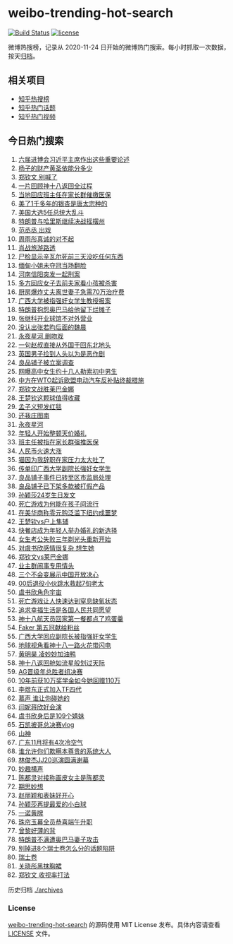 # weibo-trending-hot-search

[![Build Status](https://github.com/justjavac/weibo-trending-hot-search/workflows/ci/badge.svg?branch=master)](https://github.com/justjavac/weibo-trending-hot-search/actions)
[![license](https://img.shields.io/github/license/justjavac/weibo-trending-hot-search)](https://github.com/justjavac/weibo-trending-hot-search/blob/master/LICENSE)

微博热搜榜，记录从 2020-11-24 日开始的微博热门搜索。每小时抓取一次数据，按天[归档](./archives)。

## 相关项目

- [知乎热搜榜](https://github.com/justjavac/zhihu-trending-top-search)
- [知乎热门话题](https://github.com/justjavac/zhihu-trending-hot-questions)
- [知乎热门视频](https://github.com/justjavac/zhihu-trending-hot-video)

## 今日热门搜索

<!-- BEGIN -->
<!-- 最后更新时间 Tue Nov 05 2024 06:13:15 GMT+0800 (China Standard Time) -->

1. [六届进博会习近平主席作出这些重要论述](https://s.weibo.com//weibo?q=%23%E5%85%AD%E5%B1%8A%E8%BF%9B%E5%8D%9A%E4%BC%9A%E4%B9%A0%E8%BF%91%E5%B9%B3%E4%B8%BB%E5%B8%AD%E4%BD%9C%E5%87%BA%E8%BF%99%E4%BA%9B%E9%87%8D%E8%A6%81%E8%AE%BA%E8%BF%B0%23&Refer=new_time)
1. [杨子的财产黄圣依能分多少](https://s.weibo.com//weibo?q=%23%E6%9D%A8%E5%AD%90%E7%9A%84%E8%B4%A2%E4%BA%A7%E9%BB%84%E5%9C%A3%E4%BE%9D%E8%83%BD%E5%88%86%E5%A4%9A%E5%B0%91%23&t=31&band_rank=25&Refer=top)
1. [郑钦文 别喊了](https://s.weibo.com//weibo?q=%E9%83%91%E9%92%A6%E6%96%87%20%E5%88%AB%E5%96%8A%E4%BA%86&t=31&band_rank=1&Refer=top)
1. [一片回顾神十八返回全过程](https://s.weibo.com//weibo?q=%23%E4%B8%80%E7%89%87%E5%9B%9E%E9%A1%BE%E7%A5%9E%E5%8D%81%E5%85%AB%E8%BF%94%E5%9B%9E%E5%85%A8%E8%BF%87%E7%A8%8B%23&t=31&band_rank=3&Refer=top)
1. [当地回应班主任在家长群催缴医保](https://s.weibo.com//weibo?q=%23%E5%BD%93%E5%9C%B0%E5%9B%9E%E5%BA%94%E7%8F%AD%E4%B8%BB%E4%BB%BB%E5%9C%A8%E5%AE%B6%E9%95%BF%E7%BE%A4%E5%82%AC%E7%BC%B4%E5%8C%BB%E4%BF%9D%23&t=31&band_rank=18&Refer=top)
1. [美了1千多年的银杏是唐太宗种的](https://s.weibo.com//weibo?q=%23%E7%BE%8E%E4%BA%861%E5%8D%83%E5%A4%9A%E5%B9%B4%E7%9A%84%E9%93%B6%E6%9D%8F%E6%98%AF%E5%94%90%E5%A4%AA%E5%AE%97%E7%A7%8D%E7%9A%84%23&t=31&band_rank=10&Refer=top)
1. [美国大选5任总统大乱斗](https://s.weibo.com//weibo?q=%23%E7%BE%8E%E5%9B%BD%E5%A4%A7%E9%80%895%E4%BB%BB%E6%80%BB%E7%BB%9F%E5%A4%A7%E4%B9%B1%E6%96%97%23&t=31&band_rank=6&Refer=top)
1. [特朗普与哈里斯继续决战摇摆州](https://s.weibo.com//weibo?q=%23%E7%89%B9%E6%9C%97%E6%99%AE%E4%B8%8E%E5%93%88%E9%87%8C%E6%96%AF%E7%BB%A7%E7%BB%AD%E5%86%B3%E6%88%98%E6%91%87%E6%91%86%E5%B7%9E%23&t=31&band_rank=15&Refer=top)
1. [范丞丞 出戏](https://s.weibo.com//weibo?q=%E8%8C%83%E4%B8%9E%E4%B8%9E%20%E5%87%BA%E6%88%8F&t=31&band_rank=2&Refer=top)
1. [周雨彤真诚的对不起](https://s.weibo.com//weibo?q=%23%E5%91%A8%E9%9B%A8%E5%BD%A4%E7%9C%9F%E8%AF%9A%E7%9A%84%E5%AF%B9%E4%B8%8D%E8%B5%B7%23&t=31&band_rank=26&Refer=top)
1. [肖战旅游路透](https://s.weibo.com//weibo?q=%23%E8%82%96%E6%88%98%E6%97%85%E6%B8%B8%E8%B7%AF%E9%80%8F%23&t=31&band_rank=10&Refer=top)
1. [尸检显示辛瓦尔死前三天没吃任何东西](https://s.weibo.com//weibo?q=%23%E5%B0%B8%E6%A3%80%E6%98%BE%E7%A4%BA%E8%BE%9B%E7%93%A6%E5%B0%94%E6%AD%BB%E5%89%8D%E4%B8%89%E5%A4%A9%E6%B2%A1%E5%90%83%E4%BB%BB%E4%BD%95%E4%B8%9C%E8%A5%BF%23&t=31&band_rank=13&Refer=top)
1. [缅甸小姐未夺冠当场翻脸](https://s.weibo.com//weibo?q=%23%E7%BC%85%E7%94%B8%E5%B0%8F%E5%A7%90%E6%9C%AA%E5%A4%BA%E5%86%A0%E5%BD%93%E5%9C%BA%E7%BF%BB%E8%84%B8%23&t=31&band_rank=32&Refer=top)
1. [河南信阳突发一起刑案](https://s.weibo.com//weibo?q=%23%E6%B2%B3%E5%8D%97%E4%BF%A1%E9%98%B3%E7%AA%81%E5%8F%91%E4%B8%80%E8%B5%B7%E5%88%91%E6%A1%88%23&t=31&band_rank=14&Refer=top)
1. [多方回应女子去前夫家看小孩被杀害](https://s.weibo.com//weibo?q=%23%E5%A4%9A%E6%96%B9%E5%9B%9E%E5%BA%94%E5%A5%B3%E5%AD%90%E5%8E%BB%E5%89%8D%E5%A4%AB%E5%AE%B6%E7%9C%8B%E5%B0%8F%E5%AD%A9%E8%A2%AB%E6%9D%80%E5%AE%B3%23&t=31&band_rank=24&Refer=top)
1. [厨房爆炸丈夫离世妻子急需70万治疗费](https://s.weibo.com//weibo?q=%23%E5%8E%A8%E6%88%BF%E7%88%86%E7%82%B8%E4%B8%88%E5%A4%AB%E7%A6%BB%E4%B8%96%E5%A6%BB%E5%AD%90%E6%80%A5%E9%9C%8070%E4%B8%87%E6%B2%BB%E7%96%97%E8%B4%B9%23&t=31&band_rank=15&Refer=top)
1. [广西大学被指强奸女学生教授报案](https://s.weibo.com//weibo?q=%23%E5%B9%BF%E8%A5%BF%E5%A4%A7%E5%AD%A6%E8%A2%AB%E6%8C%87%E5%BC%BA%E5%A5%B8%E5%A5%B3%E5%AD%A6%E7%94%9F%E6%95%99%E6%8E%88%E6%8A%A5%E6%A1%88%23&t=31&band_rank=29&Refer=top)
1. [特朗普抱怨奥巴马给他留下烂摊子](https://s.weibo.com//weibo?q=%23%E7%89%B9%E6%9C%97%E6%99%AE%E6%8A%B1%E6%80%A8%E5%A5%A5%E5%B7%B4%E9%A9%AC%E7%BB%99%E4%BB%96%E7%95%99%E4%B8%8B%E7%83%82%E6%91%8A%E5%AD%90%23&t=31&band_rank=16&Refer=top)
1. [张继科开业球馆不对外营业](https://s.weibo.com//weibo?q=%23%E5%BC%A0%E7%BB%A7%E7%A7%91%E5%BC%80%E4%B8%9A%E7%90%83%E9%A6%86%E4%B8%8D%E5%AF%B9%E5%A4%96%E8%90%A5%E4%B8%9A%23&t=31&band_rank=48&Refer=top)
1. [没认出张若昀后面的魏晨](https://s.weibo.com//weibo?q=%E6%B2%A1%E8%AE%A4%E5%87%BA%E5%BC%A0%E8%8B%A5%E6%98%80%E5%90%8E%E9%9D%A2%E7%9A%84%E9%AD%8F%E6%99%A8&t=31&band_rank=28&Refer=top)
1. [永夜星河 删吻戏](https://s.weibo.com//weibo?q=%E6%B0%B8%E5%A4%9C%E6%98%9F%E6%B2%B3%20%E5%88%A0%E5%90%BB%E6%88%8F&t=31&band_rank=7&Refer=top)
1. [一句赵叔直接从外国干回东北地头](https://s.weibo.com//weibo?q=%23%E4%B8%80%E5%8F%A5%E8%B5%B5%E5%8F%94%E7%9B%B4%E6%8E%A5%E4%BB%8E%E5%A4%96%E5%9B%BD%E5%B9%B2%E5%9B%9E%E4%B8%9C%E5%8C%97%E5%9C%B0%E5%A4%B4%23&t=31&band_rank=21&Refer=top)
1. [英国男子捡到人头以为是恶作剧](https://s.weibo.com//weibo?q=%23%E8%8B%B1%E5%9B%BD%E7%94%B7%E5%AD%90%E6%8D%A1%E5%88%B0%E4%BA%BA%E5%A4%B4%E4%BB%A5%E4%B8%BA%E6%98%AF%E6%81%B6%E4%BD%9C%E5%89%A7%23&t=31&band_rank=27&Refer=top)
1. [良品铺子被立案调查](https://s.weibo.com//weibo?q=%23%E8%89%AF%E5%93%81%E9%93%BA%E5%AD%90%E8%A2%AB%E7%AB%8B%E6%A1%88%E8%B0%83%E6%9F%A5%23&t=31&band_rank=18&Refer=top)
1. [网曝高中女生约十几人勒索初中男生](https://s.weibo.com//weibo?q=%23%E7%BD%91%E6%9B%9D%E9%AB%98%E4%B8%AD%E5%A5%B3%E7%94%9F%E7%BA%A6%E5%8D%81%E5%87%A0%E4%BA%BA%E5%8B%92%E7%B4%A2%E5%88%9D%E4%B8%AD%E7%94%B7%E7%94%9F%23&t=31&band_rank=50&Refer=top)
1. [中方在WTO起诉欧盟电动汽车反补贴终裁措施](https://s.weibo.com//weibo?q=%23%E4%B8%AD%E6%96%B9%E5%9C%A8WTO%E8%B5%B7%E8%AF%89%E6%AC%A7%E7%9B%9F%E7%94%B5%E5%8A%A8%E6%B1%BD%E8%BD%A6%E5%8F%8D%E8%A1%A5%E8%B4%B4%E7%BB%88%E8%A3%81%E6%8E%AA%E6%96%BD%23&t=31&band_rank=25&Refer=top)
1. [郑钦文战胜莱巴金娜](https://s.weibo.com//weibo?q=%E9%83%91%E9%92%A6%E6%96%87%E6%88%98%E8%83%9C%E8%8E%B1%E5%B7%B4%E9%87%91%E5%A8%9C&t=31&band_rank=8&Refer=top)
1. [王楚钦这颗球值得收藏](https://s.weibo.com//weibo?q=%23%E7%8E%8B%E6%A5%9A%E9%92%A6%E8%BF%99%E9%A2%97%E7%90%83%E5%80%BC%E5%BE%97%E6%94%B6%E8%97%8F%23&t=31&band_rank=20&Refer=top)
1. [孟子义短发红毯](https://s.weibo.com//weibo?q=%23%E5%AD%9F%E5%AD%90%E4%B9%89%E7%9F%AD%E5%8F%91%E7%BA%A2%E6%AF%AF%23&t=31&band_rank=16&Refer=top)
1. [还我庄图南](https://s.weibo.com//weibo?q=%E8%BF%98%E6%88%91%E5%BA%84%E5%9B%BE%E5%8D%97&t=31&band_rank=17&Refer=top)
1. [永夜星河](https://s.weibo.com//weibo?q=%E6%B0%B8%E5%A4%9C%E6%98%9F%E6%B2%B3&t=31&band_rank=21&Refer=top)
1. [年轻人开始整顿天价婚礼](https://s.weibo.com//weibo?q=%23%E5%B9%B4%E8%BD%BB%E4%BA%BA%E5%BC%80%E5%A7%8B%E6%95%B4%E9%A1%BF%E5%A4%A9%E4%BB%B7%E5%A9%9A%E7%A4%BC%23&t=31&band_rank=41&Refer=top)
1. [班主任被指在家长群强推医保](https://s.weibo.com//weibo?q=%23%E7%8F%AD%E4%B8%BB%E4%BB%BB%E8%A2%AB%E6%8C%87%E5%9C%A8%E5%AE%B6%E9%95%BF%E7%BE%A4%E5%BC%BA%E6%8E%A8%E5%8C%BB%E4%BF%9D%23&t=31&band_rank=34&Refer=top)
1. [人民币火速大涨](https://s.weibo.com//weibo?q=%23%E4%BA%BA%E6%B0%91%E5%B8%81%E7%81%AB%E9%80%9F%E5%A4%A7%E6%B6%A8%23&t=31&band_rank=43&Refer=top)
1. [猫因为我辞职在家压力太大吐了](https://s.weibo.com//weibo?q=%E7%8C%AB%E5%9B%A0%E4%B8%BA%E6%88%91%E8%BE%9E%E8%81%8C%E5%9C%A8%E5%AE%B6%E5%8E%8B%E5%8A%9B%E5%A4%AA%E5%A4%A7%E5%90%90%E4%BA%86&t=31&band_rank=30&Refer=top)
1. [传单印广西大学副院长强奸女学生](https://s.weibo.com//weibo?q=%23%E4%BC%A0%E5%8D%95%E5%8D%B0%E5%B9%BF%E8%A5%BF%E5%A4%A7%E5%AD%A6%E5%89%AF%E9%99%A2%E9%95%BF%E5%BC%BA%E5%A5%B8%E5%A5%B3%E5%AD%A6%E7%94%9F%23&t=31&band_rank=39&Refer=top)
1. [良品铺子事件已转至区市监局处理](https://s.weibo.com//weibo?q=%23%E8%89%AF%E5%93%81%E9%93%BA%E5%AD%90%E4%BA%8B%E4%BB%B6%E5%B7%B2%E8%BD%AC%E8%87%B3%E5%8C%BA%E5%B8%82%E7%9B%91%E5%B1%80%E5%A4%84%E7%90%86%23&t=31&band_rank=10&Refer=top)
1. [良品铺子已下架多款被打假产品](https://s.weibo.com//weibo?q=%23%E8%89%AF%E5%93%81%E9%93%BA%E5%AD%90%E5%B7%B2%E4%B8%8B%E6%9E%B6%E5%A4%9A%E6%AC%BE%E8%A2%AB%E6%89%93%E5%81%87%E4%BA%A7%E5%93%81%23&t=31&band_rank=45&Refer=top)
1. [孙颖莎24岁生日发文](https://s.weibo.com//weibo?q=%23%E5%AD%99%E9%A2%96%E8%8E%8E24%E5%B2%81%E7%94%9F%E6%97%A5%E5%8F%91%E6%96%87%23&t=31&band_rank=23&Refer=top)
1. [死亡游戏为何能在孩子间流行](https://s.weibo.com//weibo?q=%23%E6%AD%BB%E4%BA%A1%E6%B8%B8%E6%88%8F%E4%B8%BA%E4%BD%95%E8%83%BD%E5%9C%A8%E5%AD%A9%E5%AD%90%E9%97%B4%E6%B5%81%E8%A1%8C%23&t=31&band_rank=43&Refer=top)
1. [在美华商称零元购泛滥下纽约成噩梦](https://s.weibo.com//weibo?q=%23%E5%9C%A8%E7%BE%8E%E5%8D%8E%E5%95%86%E7%A7%B0%E9%9B%B6%E5%85%83%E8%B4%AD%E6%B3%9B%E6%BB%A5%E4%B8%8B%E7%BA%BD%E7%BA%A6%E6%88%90%E5%99%A9%E6%A2%A6%23&t=31&band_rank=22&Refer=top)
1. [王楚钦vs户上隼辅](https://s.weibo.com//weibo?q=%23%E7%8E%8B%E6%A5%9A%E9%92%A6vs%E6%88%B7%E4%B8%8A%E9%9A%BC%E8%BE%85%23&t=31&band_rank=35&Refer=top)
1. [快餐店成为年轻人举办婚礼的新选择](https://s.weibo.com//weibo?q=%23%E5%BF%AB%E9%A4%90%E5%BA%97%E6%88%90%E4%B8%BA%E5%B9%B4%E8%BD%BB%E4%BA%BA%E4%B8%BE%E5%8A%9E%E5%A9%9A%E7%A4%BC%E7%9A%84%E6%96%B0%E9%80%89%E6%8B%A9%23&t=31&band_rank=11&Refer=top)
1. [女生考公失败三年剃光头重新开始](https://s.weibo.com//weibo?q=%23%E5%A5%B3%E7%94%9F%E8%80%83%E5%85%AC%E5%A4%B1%E8%B4%A5%E4%B8%89%E5%B9%B4%E5%89%83%E5%85%89%E5%A4%B4%E9%87%8D%E6%96%B0%E5%BC%80%E5%A7%8B%23&t=31&band_rank=9&Refer=top)
1. [对虞书欣感情很复杂 想生她](https://s.weibo.com//weibo?q=%E5%AF%B9%E8%99%9E%E4%B9%A6%E6%AC%A3%E6%84%9F%E6%83%85%E5%BE%88%E5%A4%8D%E6%9D%82%20%E6%83%B3%E7%94%9F%E5%A5%B9&t=31&band_rank=31&Refer=top)
1. [郑钦文vs莱巴金娜](https://s.weibo.com//weibo?q=%23%E9%83%91%E9%92%A6%E6%96%87vs%E8%8E%B1%E5%B7%B4%E9%87%91%E5%A8%9C%23&t=31&band_rank=48&Refer=top)
1. [业主群闹事专用情头](https://s.weibo.com//weibo?q=%E4%B8%9A%E4%B8%BB%E7%BE%A4%E9%97%B9%E4%BA%8B%E4%B8%93%E7%94%A8%E6%83%85%E5%A4%B4&t=31&band_rank=41&Refer=top)
1. [三个不会变展示中国开放决心](https://s.weibo.com//weibo?q=%23%E4%B8%89%E4%B8%AA%E4%B8%8D%E4%BC%9A%E5%8F%98%E5%B1%95%E7%A4%BA%E4%B8%AD%E5%9B%BD%E5%BC%80%E6%94%BE%E5%86%B3%E5%BF%83%23&Refer=new_time)
1. [00后退役小伙跳水救起7旬老太](https://s.weibo.com//weibo?q=%2300%E5%90%8E%E9%80%80%E5%BD%B9%E5%B0%8F%E4%BC%99%E8%B7%B3%E6%B0%B4%E6%95%91%E8%B5%B77%E6%97%AC%E8%80%81%E5%A4%AA%23&t=31&band_rank=48&Refer=top)
1. [虞书欣角色宇宙](https://s.weibo.com//weibo?q=%E8%99%9E%E4%B9%A6%E6%AC%A3%E8%A7%92%E8%89%B2%E5%AE%87%E5%AE%99&t=31&band_rank=45&Refer=top)
1. [死亡游戏让人快速达到窒息缺氧状态](https://s.weibo.com//weibo?q=%23%E6%AD%BB%E4%BA%A1%E6%B8%B8%E6%88%8F%E8%AE%A9%E4%BA%BA%E5%BF%AB%E9%80%9F%E8%BE%BE%E5%88%B0%E7%AA%92%E6%81%AF%E7%BC%BA%E6%B0%A7%E7%8A%B6%E6%80%81%23&t=31&band_rank=10&Refer=top)
1. [追求幸福生活是各国人民共同愿望](https://s.weibo.com//weibo?q=%23%E8%BF%BD%E6%B1%82%E5%B9%B8%E7%A6%8F%E7%94%9F%E6%B4%BB%E6%98%AF%E5%90%84%E5%9B%BD%E4%BA%BA%E6%B0%91%E5%85%B1%E5%90%8C%E6%84%BF%E6%9C%9B%23&t=31&band_rank=49&Refer=top)
1. [神十八航天员回家第一餐都点了鸡蛋羹](https://s.weibo.com//weibo?q=%23%E7%A5%9E%E5%8D%81%E5%85%AB%E8%88%AA%E5%A4%A9%E5%91%98%E5%9B%9E%E5%AE%B6%E7%AC%AC%E4%B8%80%E9%A4%90%E9%83%BD%E7%82%B9%E4%BA%86%E9%B8%A1%E8%9B%8B%E7%BE%B9%23&t=31&band_rank=40&Refer=top)
1. [Faker 第五冠献给粉丝](https://s.weibo.com//weibo?q=Faker%20%E7%AC%AC%E4%BA%94%E5%86%A0%E7%8C%AE%E7%BB%99%E7%B2%89%E4%B8%9D&t=31&band_rank=37&Refer=top)
1. [广西大学回应副院长被指强奸女学生](https://s.weibo.com//weibo?q=%23%E5%B9%BF%E8%A5%BF%E5%A4%A7%E5%AD%A6%E5%9B%9E%E5%BA%94%E5%89%AF%E9%99%A2%E9%95%BF%E8%A2%AB%E6%8C%87%E5%BC%BA%E5%A5%B8%E5%A5%B3%E5%AD%A6%E7%94%9F%23&t=31&band_rank=10&Refer=top)
1. [地球视角看神十八一路火花带闪电](https://s.weibo.com//weibo?q=%23%E5%9C%B0%E7%90%83%E8%A7%86%E8%A7%92%E7%9C%8B%E7%A5%9E%E5%8D%81%E5%85%AB%E4%B8%80%E8%B7%AF%E7%81%AB%E8%8A%B1%E5%B8%A6%E9%97%AA%E7%94%B5%23&t=31&band_rank=50&Refer=top)
1. [黄明昊 凌妙妙加油鸭](https://s.weibo.com//weibo?q=%E9%BB%84%E6%98%8E%E6%98%8A%20%E5%87%8C%E5%A6%99%E5%A6%99%E5%8A%A0%E6%B2%B9%E9%B8%AD&t=31&band_rank=4&Refer=top)
1. [神十八返回舱如流星般划过天际](https://s.weibo.com//weibo?q=%23%E7%A5%9E%E5%8D%81%E5%85%AB%E8%BF%94%E5%9B%9E%E8%88%B1%E5%A6%82%E6%B5%81%E6%98%9F%E8%88%AC%E5%88%92%E8%BF%87%E5%A4%A9%E9%99%85%23&t=31&band_rank=45&Refer=top)
1. [AG晋级年总胜者组决赛](https://s.weibo.com//weibo?q=%23AG%E6%99%8B%E7%BA%A7%E5%B9%B4%E6%80%BB%E8%83%9C%E8%80%85%E7%BB%84%E5%86%B3%E8%B5%9B%23&t=31&band_rank=48&Refer=top)
1. [10年前获10万奖学金如今她回赠110万](https://s.weibo.com//weibo?q=%2310%E5%B9%B4%E5%89%8D%E8%8E%B710%E4%B8%87%E5%A5%96%E5%AD%A6%E9%87%91%E5%A6%82%E4%BB%8A%E5%A5%B9%E5%9B%9E%E8%B5%A0110%E4%B8%87%23&t=31&band_rank=33&Refer=top)
1. [李煜东正式加入TF四代](https://s.weibo.com//weibo?q=%23%E6%9D%8E%E7%85%9C%E4%B8%9C%E6%AD%A3%E5%BC%8F%E5%8A%A0%E5%85%A5TF%E5%9B%9B%E4%BB%A3%23&t=31&band_rank=22&Refer=top)
1. [慕声 谁让你碰她的](https://s.weibo.com//weibo?q=%E6%85%95%E5%A3%B0%20%E8%B0%81%E8%AE%A9%E4%BD%A0%E7%A2%B0%E5%A5%B9%E7%9A%84&t=31&band_rank=19&Refer=top)
1. [闫妮蒋欣好会演](https://s.weibo.com//weibo?q=%E9%97%AB%E5%A6%AE%E8%92%8B%E6%AC%A3%E5%A5%BD%E4%BC%9A%E6%BC%94&t=31&band_rank=41&Refer=top)
1. [虞书欣身后是109个婧妹](https://s.weibo.com//weibo?q=%E8%99%9E%E4%B9%A6%E6%AC%A3%E8%BA%AB%E5%90%8E%E6%98%AF109%E4%B8%AA%E5%A9%A7%E5%A6%B9&t=31&band_rank=44&Refer=top)
1. [石凯披哥总决赛vlog](https://s.weibo.com//weibo?q=%E7%9F%B3%E5%87%AF%E6%8A%AB%E5%93%A5%E6%80%BB%E5%86%B3%E8%B5%9Bvlog&t=31&band_rank=49&Refer=top)
1. [山神](https://s.weibo.com//weibo?q=%E5%B1%B1%E7%A5%9E&t=31&band_rank=50&Refer=top)
1. [广东11月将有4次冷空气](https://s.weibo.com//weibo?q=%23%E5%B9%BF%E4%B8%9C11%E6%9C%88%E5%B0%86%E6%9C%894%E6%AC%A1%E5%86%B7%E7%A9%BA%E6%B0%94%23&t=31&band_rank=25&Refer=top)
1. [谁允许你们欺瞒本尊贵的系统大人](https://s.weibo.com//weibo?q=%E8%B0%81%E5%85%81%E8%AE%B8%E4%BD%A0%E4%BB%AC%E6%AC%BA%E7%9E%92%E6%9C%AC%E5%B0%8A%E8%B4%B5%E7%9A%84%E7%B3%BB%E7%BB%9F%E5%A4%A7%E4%BA%BA&t=31&band_rank=38&Refer=top)
1. [林俊杰JJ20巡演圆满谢幕](https://s.weibo.com//weibo?q=%23%E6%9E%97%E4%BF%8A%E6%9D%B0JJ20%E5%B7%A1%E6%BC%94%E5%9C%86%E6%BB%A1%E8%B0%A2%E5%B9%95%23&t=31&band_rank=40&Refer=top)
1. [妙趣横声](https://s.weibo.com//weibo?q=%E5%A6%99%E8%B6%A3%E6%A8%AA%E5%A3%B0&t=31&band_rank=46&Refer=top)
1. [陈都灵对接称画皮女主是陈都灵](https://s.weibo.com//weibo?q=%E9%99%88%E9%83%BD%E7%81%B5%E5%AF%B9%E6%8E%A5%E7%A7%B0%E7%94%BB%E7%9A%AE%E5%A5%B3%E4%B8%BB%E6%98%AF%E9%99%88%E9%83%BD%E7%81%B5&t=31&band_rank=42&Refer=top)
1. [期思妙想](https://s.weibo.com//weibo?q=%E6%9C%9F%E6%80%9D%E5%A6%99%E6%83%B3&t=31&band_rank=50&Refer=top)
1. [赵丽颖和表妹好开心](https://s.weibo.com//weibo?q=%23%E8%B5%B5%E4%B8%BD%E9%A2%96%E5%92%8C%E8%A1%A8%E5%A6%B9%E5%A5%BD%E5%BC%80%E5%BF%83%23&t=31&band_rank=40&Refer=top)
1. [孙颖莎再提最爱的小白球](https://s.weibo.com//weibo?q=%23%E5%AD%99%E9%A2%96%E8%8E%8E%E5%86%8D%E6%8F%90%E6%9C%80%E7%88%B1%E7%9A%84%E5%B0%8F%E7%99%BD%E7%90%83%23&t=31&band_rank=38&Refer=top)
1. [一诺黄牌](https://s.weibo.com//weibo?q=%E4%B8%80%E8%AF%BA%E9%BB%84%E7%89%8C&t=31&band_rank=36&Refer=top)
1. [珠帘玉幕全员恭喜端午升职](https://s.weibo.com//weibo?q=%23%E7%8F%A0%E5%B8%98%E7%8E%89%E5%B9%95%E5%85%A8%E5%91%98%E6%81%AD%E5%96%9C%E7%AB%AF%E5%8D%88%E5%8D%87%E8%81%8C%23&t=31&band_rank=47&Refer=top)
1. [曾黎好薄的背](https://s.weibo.com//weibo?q=%E6%9B%BE%E9%BB%8E%E5%A5%BD%E8%96%84%E7%9A%84%E8%83%8C&t=31&band_rank=33&Refer=top)
1. [特朗普不满遭奥巴马妻子攻击](https://s.weibo.com//weibo?q=%23%E7%89%B9%E6%9C%97%E6%99%AE%E4%B8%8D%E6%BB%A1%E9%81%AD%E5%A5%A5%E5%B7%B4%E9%A9%AC%E5%A6%BB%E5%AD%90%E6%94%BB%E5%87%BB%23&t=31&band_rank=5&Refer=top)
1. [别掉进8个瑞士卷怎么分的话题陷阱](https://s.weibo.com//weibo?q=%23%E5%88%AB%E6%8E%89%E8%BF%9B8%E4%B8%AA%E7%91%9E%E5%A3%AB%E5%8D%B7%E6%80%8E%E4%B9%88%E5%88%86%E7%9A%84%E8%AF%9D%E9%A2%98%E9%99%B7%E9%98%B1%23&t=31&band_rank=12&Refer=top)
1. [瑞士卷](https://s.weibo.com//weibo?q=%E7%91%9E%E5%A3%AB%E5%8D%B7&t=31&band_rank=29&Refer=top)
1. [关晓彤黑抹胸裙](https://s.weibo.com//weibo?q=%E5%85%B3%E6%99%93%E5%BD%A4%E9%BB%91%E6%8A%B9%E8%83%B8%E8%A3%99&t=31&band_rank=46&Refer=top)
1. [郑钦文 收视率打法](https://s.weibo.com//weibo?q=%E9%83%91%E9%92%A6%E6%96%87%20%E6%94%B6%E8%A7%86%E7%8E%87%E6%89%93%E6%B3%95&t=31&band_rank=49&Refer=top)

<!-- END -->

历史归档 [./archives](./archives)

### License

[weibo-trending-hot-search](https://github.com/justjavac/weibo-trending-hot-search) 的源码使用 MIT License
发布。具体内容请查看 [LICENSE](./LICENSE) 文件。
